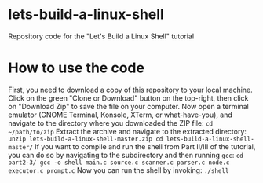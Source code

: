 # lets-build-a-linux-shell
Repository code for the "Let's Build a Linux Shell" tutorial

# How to use the code
First, you need to download a copy of this repository to your local machine. Click on the green "Clone or Download" button on the top-right, then click on "Download Zip" to save the file on your computer.
Now open a terminal emulator (GNOME Terminal, Konsole, XTerm, or what-have-you), and navigate to the directory where you downloaded the ZIP file:
`
cd ~/path/to/zip
`
Extract the archive and navigate to the extracted directory:
`
unzip lets-build-a-linux-shell-master.zip
cd lets-build-a-linux-shell-master/
`
If you want to compile and run the shell from Part II/III of the tutorial, you can do so by navigating to the subdirectory and then running `gcc`:
`
cd part2-3/
gcc -o shell main.c source.c scanner.c parser.c node.c executor.c prompt.c
`
Now you can run the shell by invoking:
`
./shell
`
